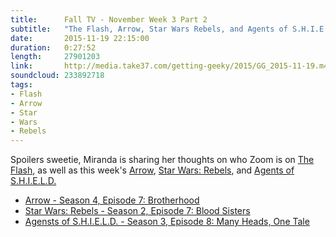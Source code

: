 ```yaml
---
title:      Fall TV - November Week 3 Part 2
subtitle:   "The Flash, Arrow, Star Wars Rebels, and Agents of S.H.I.E.L.D."
date:       2015-11-19 22:15:00
duration:   0:27:52
length:     27901203
link:       http://media.take37.com/getting-geeky/2015/GG_2015-11-19.m4a
soundcloud: 233892718
tags:
- Flash
- Arrow
- Star
- Wars
- Rebels
---
```

Spoilers sweetie, Miranda is sharing her thoughts on who Zoom is on [The Flash](http://www.imdb.com/title/tt3107288/), as well as this week's [Arrow](http://www.imdb.com/title/tt2193021/), [Star Wars: Rebels](http://www.imdb.com/title/tt2930604/), and [Agents of S.H.I.E.L.D.](http://www.imdb.com/title/tt2364582/)  

* [Arrow - Season 4, Episode 7: Brotherhood](http://www.imdb.com/title/tt4859296/)
* [Star Wars: Rebels - Season 2, Episode 7: Blood Sisters](http://www.imdb.com/title/tt5097604/)
* [Agensts of S.H.I.E.L.D. - Season 3, Episode 8: Many Heads, One Tale](http://www.imdb.com/title/tt4769592/)
